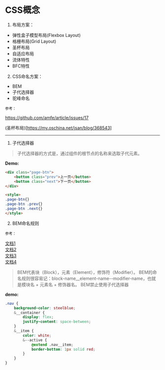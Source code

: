 

# CSS概念

1. 布局方案：
 - 弹性盒子模型布局(Flexbox Layout)
 - 格栅布局(Grid Layout)
 - 圣杯布局
 - 自适应布局
  - 流体特性
  - BFC特性


 2. CSS命名方案：
 - BEM
 - 子代选择器
 - 驼峰命名


`参考：`

https://github.com/amfe/article/issues/17

(圣杯布局)[https://my.oschina.net/jsan/blog/368543]

---

1. 子代选择器

> 子代选择器的方式是，通过组件的根节点的名称来选取子代元素。

**Demo:**

```html
<div class="page-btn">
	<button class="prev">上一页</button>
	<button class="next">下一页</button>
</div>

<style>
.page-btn{}
.page-btn .prev{}
.page-btn .next{}
</style>
```


2. BEM命名规则

`参考：`

[文档1](http://www.w3cplus.com/css/bem-definitions.html)  
[文档2](http://www.w3cplus.com/css/battling-bem-extended-edition-common-problems-and-how-to-avoid-them.html)  
[文档3](http://www.w3cplus.com/preprocessor/getting-sass-y-with-bem.html)  
[文档4](http://blog.lxjwlt.com/front-end/2015/10/08/why-bem.html)  

> BEM代表块（Block），元素（Element），修饰符（Modifier）。
> BEM的命名规则很容易记：block-name__element-name--modifier-name，也就是模块名 + 元素名 + 修饰器名。
> BEM禁止使用子代选择器

**demo:**

```css
.nav {
    background-color: steelblue;
    &__container {
        display: flex;
        justify-content: space-between;
    }
    &__item {
        color: white;
        &--active {
            @extend .nav__item;
            border-bottom: 1px solid red;
        }
    }
}
```














